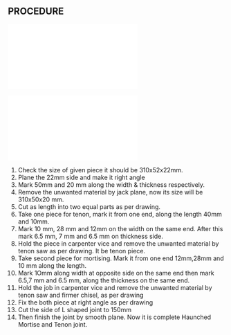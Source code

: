 ## PROCEDURE 

![Haunched Mortise & Tenon Joint](../../Common/img_pdf/Crj_1_3D.pdf "Haunched Mortise & Tenon Joint")

![Haunched Mortise & Tenon Joint](../../Common/img_pdf/Crj_1_Dm.pdf "Haunched Mortise & Tenon Joint")

1. Check the size of given piece it should be 310x52x22mm. 
1. Plane the 22mm side and make it right angle 
1. Mark 50mm and 20 mm along the width & thickness respectively. 
1. Remove the unwanted material by jack plane, now its size will be 310x50x20 mm. 
1. Cut as length into two equal parts as per drawing.
1. Take one piece for tenon, mark it from one end, along the length 40mm and 10mm.
1. Mark 10 mm, 28 mm and 12mm on the width on the same end. After this mark 6.5 mm, 7 mm and 6.5 mm on thickness side.
1. Hold the piece in carpenter vice and remove the unwanted material by tenon saw as per drawing. It be tenon piece.
1. Take second piece for mortising. Mark it from one end 12mm,28mm and 10 mm along the length.
1. Mark 1Omm along width at opposite side on the same end then mark 6.5,7 mm and 6.5 mm, along the thickness on the same end.
1. Hold the job in carpenter vice and remove the unwanted material by tenon saw and firmer chisel, as per drawing
1. Fix the both piece at right angle as per drawing
1. Cut the side of L shaped joint to 150mm
1. Then finish the joint by smooth plane. Now it is complete Haunched Mortise and Tenon joint.

